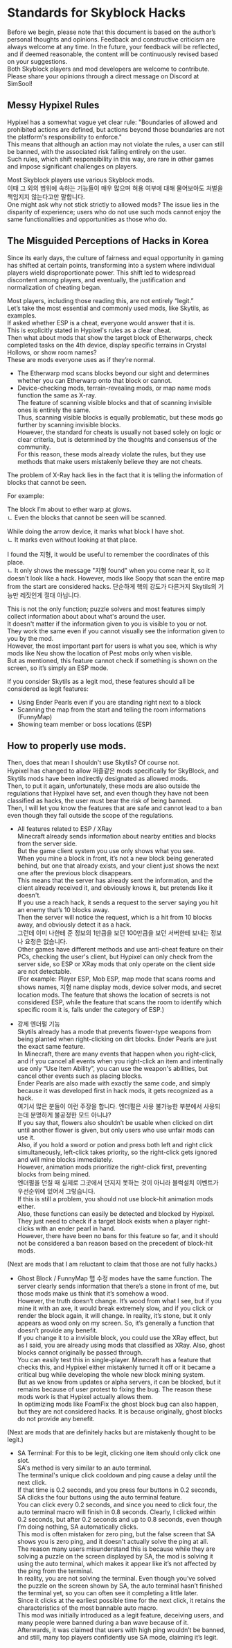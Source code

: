 # Standards for Skyblock Hacks

Before we begin, please note that this document is based on the author’s personal thoughts and opinions. Feedback and constructive criticism are always welcome at any time. 
In the future, your feedback will be reflected, and if deemed reasonable, the content will be continuously revised based on your suggestions.  
Both Skyblock players and mod developers are welcome to contribute. Please share your opinions through a direct message on Discord at SimSool!  

## Messy Hypixel Rules
Hypixel has a somewhat vague yet clear rule: "Boundaries of allowed and prohibited actions are defined, but actions beyond those boundaries are not the platform's responsibility to enforce."  
This means that although an action may not violate the rules, a user can still be banned, with the associated risk falling entirely on the user.  
Such rules, which shift responsibility in this way, are rare in other games and impose significant challenges on players.  

Most Skyblock players use various Skyblock mods.  
이때 그 외의 범위에 속하는 기능들이 매우 많으며 허용 여부에 대해 물어보아도 처벌을 책임지지 않는다고만 말합니다.  
One might ask why not stick strictly to allowed mods? The issue lies in the disparity of experience; users who do not use such mods cannot enjoy the same functionalities and opportunities as those who do.  

## The Misguided Perceptions of Hacks in Korea  

Since its early days, the culture of fairness and equal opportunity in gaming has shifted at certain points, transforming into a system where individual players wield disproportionate power. This shift led to widespread discontent among players, and eventually, the justification and normalization of cheating began.  

Most players, including those reading this, are not entirely “legit.”  
Let’s take the most essential and commonly used mods, like Skytils, as examples.  
If asked whether ESP is a cheat, everyone would answer that it is.  
This is explicitly stated in Hypixel's rules as a clear cheat.  
Then what about mods that show the target block of Etherwarps, check completed tasks on the 4th device, display specific terrains in Crystal Hollows, or show room names?  
These are mods everyone uses as if they’re normal.  

- The Etherwarp mod scans blocks beyond our sight and determines whether you can Etherwarp onto that block or cannot.  
- Device-checking mods, terrain-revealing mods, or map name mods function the same as X-ray.  
The feature of scanning visible blocks and that of scanning invisible ones is entirely the same.  
Thus, scanning visible blocks is equally problematic, but these mods go further by scanning invisible blocks.  
However, the standard for cheats is usually not based solely on logic or clear criteria, but is determined by the thoughts and consensus of the community.  
For this reason, these mods already violate the rules, but they use methods that make users mistakenly believe they are not cheats.  

The problem of X-Ray hack lies in the fact that it is telling the information of blocks that cannot be seen.  

For example:  

  The block I’m about to ether warp at glows.  
    ㄴ Even the blocks that cannot be seen will be scanned.  

  While doing the arrow device, it marks what block I have shot.  
    ㄴ It marks even without looking at that place.  

  I found the 지형, it would be useful to remember the coordinates of this place.  
    ㄴ It only shows the message "지형 found" when you come near it, so it doesn't look like a hack. However, mods like Soopy that scan the entire map from the start are considered hacks. 단순하게 핵의 강도가 다른거지 Skytils의 기능만 레짓인게 절대 아닙니다.  
    
This is not the only function; puzzle solvers and most features simply collect information about about what's around the user.  
It doesn't matter if the information given to you is visible to you or not.  
They work the same even if you cannot visually see the information given to you by the mod.  
However, the most important part for users is what you see, which is why mods like Neu show the location of Pest mobs only when visible.  
But as mentioned, this feature cannot check if something is shown on the screen, so it’s simply an ESP mode.  

If you consider Skytils as a legit mod, these features should all be considered as legit features:  
- Using Ender Pearls even if you are standing right next to a block  
- Scanning the map from the start and telling the room informations (FunnyMap)  
- Showing team member or boss locations (ESP)  

## How to properly use mods.

Then, does that mean I shouldn't use Skytils? Of course not.  
Hypixel has changed to allow 퍼즐같은 mods specifically for SkyBlock, and Skytils mods have been indirectly designated as allowed mods.  
Then, to put it again, unfortunately, these mods are also outside the regulations that Hypixel have set, and even though they have not been classified as hacks, the user must bear the risk of being banned.  
Then, I will let you know the features that are safe and cannot lead to a ban even though they fall outside the scope of the regulations.  

  - All features related to ESP / XRay  
  Minecraft already sends information about nearby entities and blocks from the server side.  
  But the game client system you use only shows what you see.  
  When you mine a block in front, it’s not a new block being generated behind, but one that already exists, and your client   just shows the next one after the previous block disappears.  
  This means that the server has already sent the information, and the client already received it, and obviously knows it,    but pretends like it doesn't.  
  If you use a reach hack, it sends a request to the server saying you hit an enemy that’s 10 blocks away.  
  Then the server will notice the request, which is a hit from 10 blocks away, and obviously detect it as a hack.  
  그런데 이미 나한테 준 정보의 1만큼을 보던 100만큼을 보던 서버한테 보내는 정보나 요청은 없습니다.  
  Other games have different methods and use anti-cheat feature on their PCs, checking the user's client, but Hypixel can only check from the server side, so ESP or XRay mods that only operate on the client side are not detectable.  
  (For example: Player ESP, Mob ESP, map mode that scans rooms and shows names, 지형 name display mods, device solver mods, and secret location mods. The feature that shows the location of secrets is not considered ESP, while the feature that      scans the room to identify which specific room it is, falls under the category of ESP.)  

  - 강제 엔더펄 기능  
  Skytils already has a mode that prevents flower-type weapons from being planted when right-clicking on dirt blocks. Ender   Pearls are just the exact same feature.  
  In Minecraft, there are many events that happen when you right-click, and if you cancel all events when you right-click     an item and intentinally use only “Use Item Ability”, you can use the weapon's abilities, but cancel other events such as   placing blocks.  
  Ender Pearls are also made with exactly the same code, and simply because it was developed first in hack mods, it gets      recognized as a hack.  
  여기서 많은 분들이 이런 주장을 합니다. 엔더펄은 사용 불가능한 부분에서 사용되는데 분명하게 불공정한 모드 아니냐?  
  If you say that, flowers also shouldn’t be usable when clicked on dirt until another flower is given, but only users who    use unfair mods can use it.  
  Also, if you hold a sword or potion and press both left and right click simultaneously, left-click takes priority, so the   right-click gets ignored and will mine blocks immediately.  
  However, animation mods prioritize the right-click first, preventing blocks from being mined.  
  엔더펄을 던질 때 실제로 그곳에서 던지지 못하는 것이 아니라 블럭설치 이벤트가 우선순위에 있어서 그렇습니다.  
  If this is still a problem, you should not use block-hit animation mods either.  
  Also, these functions can easily be detected and blocked by Hypixel. They just need to check if a target block exists       when a player right-clicks with an ender pearl in hand.  
  However, there have been no bans for this feature so far, and it should not be considered a ban reason based on the         precedent of block-hit mods.  

(Next are mods that I am reluctant to claim that those are not fully hacks.)  

  - Ghost Block / FunnyMap 맵 수정 modes have the same function. The server clearly sends information that there’s a stone       in front of me, but those mods make us think that it’s somehow a wood.  
  However, the truth doesn’t change. It’s wood from what I see, but if you mine it with an axe, it would break extremely      slow, and if you click or render the block again, it will change. In reality, it’s stone, but it only appears as wood       only on my screen. So, it’s generally a function that doesn’t provide any benefit.  
  If you change it to a invisible block, you could use the XRay effect, but as I said, you are already using mods that        classified as XRay. Also, ghost blocks cannot originally be passed through.  
  You can easily test this in single-player. Minecraft has a feature that checks this, and Hypixel either mistakenly turned   it off or it became a critical bug while developing the whole new block mining system.  
  But as we know from updates or alpha servers, it can be blocked, but it remains because of user protest to fixing the bug.
  The reason these mods work is that Hypixel actually allows them.  
  In optimizing mods like FoamFix the ghost block bug can also happen, but they are not considered hacks.
  It is because originally, ghost blocks do not provide any benefit.  

(Next are mods that are definitely hacks but are mistakenly thought to be legit.)  

  - SA Terminal: For this to be legit, clicking one item should only click one slot.  
  SA's method is very similar to an auto terminal.  
  The terminal's unique click cooldown and ping cause a delay until the next click.  
  If that time is 0.2 seconds, and you press four buttons in 0.2 seconds, SA clicks the four buttons using the auto           terminal feature.  
  You can click every 0.2 seconds, and since you need to click four, the auto terminal macro will finish in 0.8 seconds.
  Clearly, I clicked within 0.2 seconds, but after 0.2 seconds and up to 0.8 seconds, even though I’m doing nothing, SA       automatically clicks.  
  This mod is often mistaken for zero ping, but the false screen that SA shows you is zero ping, and it doesn't actually      solve the ping at all.  
  The reason many users misunderstand this is because while they are solving a puzzle on the screen displayed by SA, the      mod is solving it using the auto terminal, which makes it appear like it’s not affected by the ping from the terminal.  
  In reality, you are not solving the terminal. Even though you’ve solved the puzzle on the screen shown by SA, the auto      terminal hasn’t finished the terminal yet, so you can often see it completing a little later.  
  Since it clicks at the earliest possible time for the next click, it retains the characteristics of the most bannable       auto macro.  
  This mod was initially introduced as a legit feature, deceiving users, and many people were banned during a ban wave        because of it.  
  Afterwards, it was claimed that users with high ping wouldn’t be banned, and still, many top players confidently use SA     mode, claiming it’s legit.  
